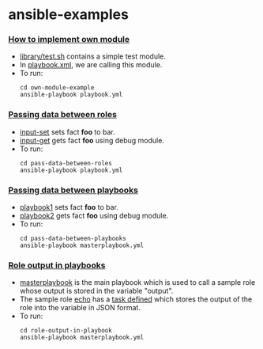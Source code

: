 # ansible-examples

### [How to implement own module](https://github.com/tensult/ansible-examples/blob/master/own-module-example)
* [library/test.sh](https://github.com/tensult/ansible-examples/blob/master/own-module-example/library/test.sh) contains a simple test module.
* In [playbook.xml](https://github.com/tensult/ansible-examples/blob/master/own-module-example/playbook.yml), we are calling this module.
* To run:
    ```
    cd own-module-example
    ansible-playbook playbook.yml

### [Passing data between roles](https://github.com/tensult/ansible-examples/blob/master/pass-data-between-roles)
* [input-set](https://github.com/tensult/ansible-examples/blob/master/pass-data-between-roles/roles/input-set) sets fact **foo** to bar.
* [input-get](https://github.com/tensult/ansible-examples/blob/master/pass-data-between-roles/roles/input-get) gets fact **foo** using debug module.
* To run:
    ```
    cd pass-data-between-roles
    ansible-playbook playbook.yml
    ```

### [Passing data between playbooks](https://github.com/tensult/ansible-examples/blob/master/pass-data-between-playbooks)
* [playbook1](https://github.com/tensult/ansible-examples/blob/master/pass-data-between-playbooks/playbook1) sets fact **foo** to bar.
* [playbook2](https://github.com/tensult/ansible-examples/blob/master/pass-data-between-playbooks/playbook2) gets fact **foo** using debug module.
* To run:
    ```
    cd pass-data-between-playbooks
    ansible-playbook masterplaybook.yml
    ```
### [Role output in playbooks](https://github.com/tensult/ansible-examples/tree/master/role-output-in-playbook)
* [masterplaybook](https://github.com/tensult/ansible-examples/blob/master/role-output-in-playbook/masterplaybook.yml) is the main playbook which is used to call a sample role whose output is stored in the variable "output".
* The sample role [echo](https://github.com/tensult/ansible-examples/tree/master/role-output-in-playbook/roles/echo) has a  [task defined](https://github.com/tensult/ansible-examples/blob/master/role-output-in-playbook/roles/echo/tasks/main.yml) which stores the output of the role into the variable in JSON format.
* To run:
    ```
    cd role-output-in-playbook
    ansible-playbook masterplaybook.yml
    ```
